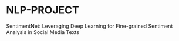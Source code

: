 # NLP-PROJECT
SentimentNet: Leveraging Deep Learning for Fine-grained Sentiment Analysis in Social Media Texts
